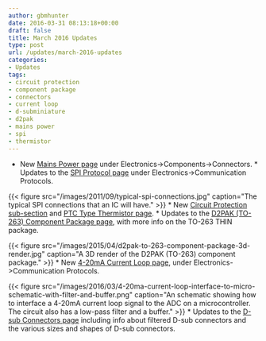 ```yaml
---
author: gbmhunter
date: 2016-03-31 08:13:18+00:00
draft: false
title: March 2016 Updates
type: post
url: /updates/march-2016-updates
categories:
- Updates
tags:
- circuit protection
- component package
- connectors
- current loop
- d-subminiature
- d2pak
- mains power
- spi
- thermistor
---
```


  * New [Mains Power page](http://blog.mbedded.ninja/electronics/components/connectors/mains-power) under Electronics->Components->Connectors.  * Updates to the [SPI Protocol page](http://blog.mbedded.ninja/electronics/communication-protocols/spi-protocol) under Electronics->Communication Protocols.  


{{< figure src="/images/2011/09/typical-spi-connections.jpg" caption="The typical SPI connections that an IC will have."  >}}  * New [Circuit Protection sub-section](http://blog.mbedded.ninja/electronics/components/circuit-protection) and [PTC Type Thermistor page](http://blog.mbedded.ninja/electronics/components/circuit-protection/ptc-type-thermistor).  * Updates to the [D2PAK (TO-263) Component Package page](http://blog.mbedded.ninja/pcb-design/component-packages/d2pak-to-263-component-package), with more info on the TO-263 THIN package.  


{{< figure src="/images/2015/04/d2pak-to-263-component-package-3d-render.jpg" caption="A 3D render of the D2PAK (TO-263) component package."  >}}  * New [4-20mA Current Loop page](http://blog.mbedded.ninja/electronics/communication-protocols/4-20ma-current-loops), under Electronics->Communication Protocols.  


{{< figure src="/images/2016/03/4-20ma-current-loop-interface-to-micro-schematic-with-filter-and-buffer.png" caption="An schematic showing how to interface a 4-20mA current loop signal to the ADC on a microcontroller. The circuit also has a low-pass filter and a buffer."  >}}  * Updates to the [D-sub Connectors page](http://blog.mbedded.ninja/electronics/components/connectors/d-subminiature-d-sub) including info about filtered D-sub connectors and the various sizes and shapes of D-sub connectors.
